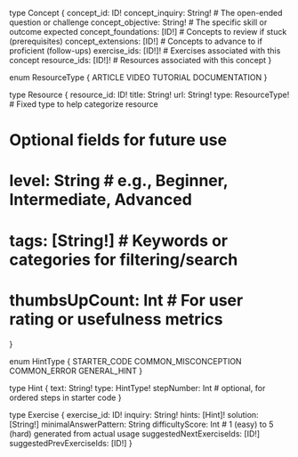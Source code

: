 type Concept {
  concept_id: ID!
  concept_inquiry: String!                # The open-ended question or challenge
  concept_objective: String!              # The specific skill or outcome expected
  concept_foundations: [ID!]              # Concepts to review if stuck (prerequisites)
  concept_extensions: [ID!]               # Concepts to advance to if proficient (follow-ups)
  exercise_ids: [ID!]!                    # Exercises associated with this concept
  resource_ids: [ID!]!                    # Resources associated with this concept
}

enum ResourceType {
  ARTICLE
  VIDEO
  TUTORIAL
  DOCUMENTATION
}

type Resource {
  resource_id: ID!
  title: String!
  url: String!
  type: ResourceType!                    # Fixed type to help categorize resource
  # Optional fields for future use
  # level: String                        # e.g., Beginner, Intermediate, Advanced
  # tags: [String!]                     # Keywords or categories for filtering/search
  # thumbsUpCount: Int                  # For user rating or usefulness metrics
}


enum HintType {
  STARTER_CODE
  COMMON_MISCONCEPTION
  COMMON_ERROR
  GENERAL_HINT
}


type Hint {
  text: String!
  type: HintType!
  stepNumber: Int    # optional, for ordered steps in starter code
}


type Exercise {
  exercise_id: ID!
  inquiry: String!
  hints: [Hint]!
  solution: [String!]
  minimalAnswerPattern: String
  difficultyScore: Int          # 1 (easy) to 5 (hard) generated from actual usage
  suggestedNextExerciseIds: [ID!]
  suggestedPrevExerciseIds: [ID!]
}




